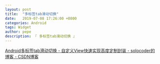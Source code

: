 ```yaml
---
layout: post
title:  "多标签tab滑动切换"
date:   2019-07-08 17:26:00 +0800
categories: Android
tags: Widget
author: pepe
description: 『 多标签tab滑动切换 』
---
```


[Android多标签tab滑动切换 - 自定义View快速实现高度定制封装 - solocoder的博客 - CSDN博客](https://blog.csdn.net/solocoder/article/details/83685999)

























